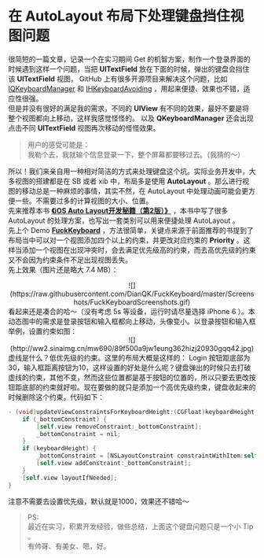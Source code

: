 # 在 AutoLayout 布局下处理键盘挡住视图问题    

很简短的一篇文章，记录一个在实习期间 Get 的机智方案，制作一个登录界面的时候遇到这样一个问题，当把 **UITextField** 放在下面的时候，弹出的键盘会挡住该 **UITextField** 视图， GitHub 上有很多开源项目来解决这个问题，比如 [IQKeyboardManager](https://github.com/hackiftekhar/IQKeyboardManager) 和 [IHKeyboardAvoiding](https://github.com/IdleHandsApps/IHKeyboardAvoiding) ，用起来便捷、效果也不错，适应性很强。    
但是并没有很好的满足我的需求，不同的 **UIView** 有不同的效果，最好不要是将整个视图都向上移动，这样我感觉怪怪的。 以及 **QKeyboardManager** 还会出现点击不同 **UITextField** 视图再次移动的怪怪效果。  
> 用户的感受可能是：   
> 我勒个去，我就输个信息登录一下，整个屏幕都要移过去。（我猜的～）   

所以！我们来亲自用一种相对简洁的方式来处理键盘这个坑。实际业务开发中，大多视图的搭建都是在 SB 或者 xib 中，布局多是使用 **AutoLayout** 。那么进行视图的移动总是一种麻烦的事情，其实不然，在 AutoLayout 中处理动画可能会更方便一些。不需要过多的计算视图的大小、位置。    
先来推荐本书 **[《iOS Auto Layout开发秘籍（第2版）》](http://item.jd.com/11600193.html)** ，本书中写了很多 AutoLayout 的处理方案，也写出一套类别可以用来便捷处理 AutoLayout 。    
先上个 Demo **[FuckKeyboard](https://github.com/DianQK/FuckKeyboard)** ，方法很简单，关键点来源于前面推荐的书提到了布局当中可以对一个视图添加四个以上的约束，并更改对应约束的 **Priority** 。这样当添加一个视图在出现冲突时，会去满足优先级高的约束，而去高优先级的约束又不会因为约束条件不足出现视图丢失。    
先上效果（图片还是略大 7.4 MB）：    
<center>
![](https://raw.githubusercontent.com/DianQK/FuckKeyboard/master/Screenshots/FuckKeyboardScreenshots.gif)
</center>
看起来还是凑合的哈～（没有考虑 5s 等设备，运行时请尽量选择 iPhone 6 ）。本动态图中的需求是登录按钮和输入框都向上移动，头像变小。以登录按钮和输入框举例，设置约束如图：     
<center>
![](http://ww2.sinaimg.cn/mw690/89f500a9jw1eung362hizj20930gqq42.jpg)
</center>    
虚线是什么？低优先级的约束。这里的布局大概是这样的： Login 按钮距底部为30，输入框距离按钮为10，这样设置的好处是什么呢？键盘弹出的时候只去打破虚线的约束，其他不变，然而这些位置都是基于按钮的位置的，所以只要去更改按钮距底部的约束就好啦。现在要做的就只是添加一个高优先级约束，键盘收起来的时候删除这个约束。代码如下：  
 
```Objective-C
- (void)updateViewConstraintsForKeyboardHeight:(CGFloat)keyboardHeight {
    if (_bottomConstraint) {
        [self.view removeConstraint:_bottomConstraint];
        _bottomConstraint = nil;
    }
    if (keyboardHeight) {
        _bottomConstraint = [NSLayoutConstraint constraintWithItem:self.view attribute:NSLayoutAttributeBottom relatedBy:NSLayoutRelationEqual toItem:self.loginButton attribute:NSLayoutAttributeBottom multiplier:1.0 constant:keyboardHeight + 10];
        [self.view addConstraint:_bottomConstraint];
    }
    [self.view layoutIfNeeded];
}
```    
注意不需要去设置优先级，默认就是1000，效果还不错哈～     
> PS:     
> 最近在实习，积累开发经验，做些总结，上面这个键盘问题只是一个小 Tip 。     
> 有帅哥、有美女、嗯，好。
